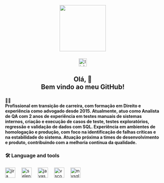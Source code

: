 <div align="center">
  <img height="150" src="https://media1.giphy.com/media/v1.Y2lkPTc5MGI3NjExM2VyNmRhdmQ3MGVxa3FjYjN1MnFsYm5wcHgybzZneHpsODh3N2xyMiZlcD12MV9pbnRlcm5hbF9naWZfYnlfaWQmY3Q9Zw/xT0Gqn9yuw8hnPGn5K/giphy.gif"  />
</div>

###

<div align="center">
  <a href="https://www.linkedin.com/in/jo%C3%A3o-ribeiro-32a90b352/" target="_blank">
    <img src="https://img.shields.io/static/v1?message=LinkedIn&logo=linkedin&label=&color=0077B5&logoColor=white&labelColor=&style=plastic" height="26" alt="linkedin logo"  />
  </a>
</div>

###

<h2 align="center">Olá, 👋<br>Bem vindo ao meu GitHub!</h2>

###

<h4 align="left">👩‍💻  <br>Profissional em transição de carreira, com formação em Direito e experiência como advogado desde 2015. Atualmente, atuo como Analista de QA com 2 anos de experiência em testes manuais de sistemas internos, criação e execução de casos de teste, testes exploratórios, regressão e validação de dados com SQL. Experiência em ambientes de homologação e produção, com foco na identificação de falhas críticas e na estabilidade do sistema. Atuação próxima a times de desenvolvimento e produto, contribuindo com a melhoria contínua da qualidade.</h4>

###

<h3 align="left">🛠 Language and tools</h3>

###

<div align="left">
  <img src="https://img.shields.io/badge/Jira-0052CC?logo=jira&logoColor=white&style=for-the-badge" height="33" alt="jira logo"  />
  <img width="12" />
  <img src="https://img.shields.io/badge/Selenium-43B02A?logo=selenium&logoColor=black&style=for-the-badge" height="33" alt="selenium logo"  />
  <img width="12" />
  <img src="https://img.shields.io/badge/JavaScript-F7DF1E?logo=javascript&logoColor=black&style=for-the-badge" height="33" alt="javascript logo"  />
  <img width="12" />
  <img src="https://img.shields.io/badge/Visual Studio Code-007ACC?logo=visualstudiocode&logoColor=white&style=for-the-badge" height="33" alt="vscode logo"  />
  <img width="12" />
  <img src="https://img.shields.io/badge/MySQL-4479A1?logo=mysql&logoColor=white&style=for-the-badge" height="33" alt="mysql logo"  />
</div>

###
